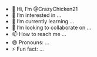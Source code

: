 - 👋 Hi, I’m @CrazyChicken21
- 👀 I’m interested in ...
- 🌱 I’m currently learning ...
- 💞️ I’m looking to collaborate on ...
- 📫 How to reach me ...
- 😄 Pronouns: ...
- ⚡ Fun fact: ...

<!---
CrazyChicken21/CrazyChicken21 is a ✨ special ✨ repository because its `README.md` (this file) appears on your GitHub profile.
You can click the Preview link to take a look at your changes.
glaurXKs0f81d9fYv44KMgfFOegkCEdxCPB/zZEVdnmkgNy/0/o8wyAYBFa0tpV5paGk/zlpbIY8e254M6+b7+6I2o2AUw22C7qJ0rVE9NjtXeoVEMbQriano
sgonzb90CxB5oFKEtPu8v545XPuhfwywowuvc8cUS794HBQ9fE5+HlZuPKy+HIHUlzunARyRAvFsMizhjblZMZG5YbOzR2YDrr43Ibd/PpjuqvGB4QwOfalesm 
--->
